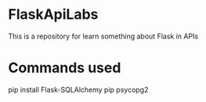 # FlaskApiLabs
This is a repository for learn something about Flask in APIs

# Commands used

pip install Flask-SQLAlchemy
pip psycopg2
